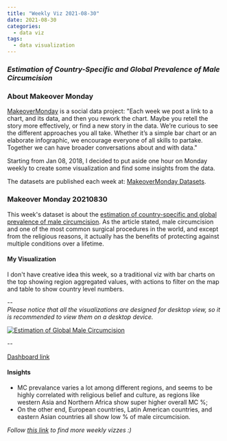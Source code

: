 ```yaml
---
title: "Weekly Viz 2021-08-30"
date: 2021-08-30
categories:
  - data viz
tags:
  - data visualization
---
```


### *Estimation of Country-Specific and Global Prevalence of Male Circumcision*


### About Makeover Monday

[MakeoverMonday](http://www.makeovermonday.co.uk/) is a social data project:
"Each week we post a link to a chart, and its data, and then you rework the chart.
Maybe you retell the story more effectively, or find a new story in the data.
We’re curious to see the different approaches you all take. Whether it’s a simple bar chart or an elaborate infographic, we encourage everyone of all skills to partake.
Together we can have broader conversations about and with data."

Starting from Jan 08, 2018, I decided to put aside one hour on Monday weekly to create some visualization and find some insights from the data.

The datasets are published each week at: [MakeoverMonday Datasets](http://www.makeovermonday.co.uk/data/).

### Makeover Monday 20210830

This week's dataset is about the [estimation of country-specific and global prevalence of male circumcision](https://pophealthmetrics.biomedcentral.com/articles/10.1186/s12963-016-0073-5). As the article stated, male circumcision and one of the most common surgical procedures in the world, and except from the religious reasons, it actually has the benefits of protecting against multiple conditions over a lifetime.  

#### My Visualization

I don't have creative idea this week, so a traditional viz with bar charts on the top showing region aggregated values, with actions to filter on the map and table to show country level numbers.  

--  
*Please notice that all the visualizations are designed for desktop view, so it is recommended to view them on a desktop device.*  

<div class='tableauPlaceholder' id='viz1630361735279' style='position: relative'>
  <noscript><a href='#'>
    <img alt='Estimation of Global Male Circumcision ' src='https:&#47;&#47;public.tableau.com&#47;static&#47;images&#47;Ma&#47;MakeOverMonday20210830EstimationofGlobalMaleCircumcision&#47;EstimationofGlobalMaleCircumcision&#47;1_rss.png' style='border: none' />
    </a></noscript>
  <object class='tableauViz'  style='display:none;'>
    <param name='host_url' value='https%3A%2F%2Fpublic.tableau.com%2F' /> 
    <param name='embed_code_version' value='3' /> 
    <param name='site_root' value='' />
    <param name='name' value='MakeOverMonday20210830EstimationofGlobalMaleCircumcision&#47;EstimationofGlobalMaleCircumcision' />
    <param name='tabs' value='no' />
    <param name='toolbar' value='yes' />
    <param name='static_image' value='https:&#47;&#47;public.tableau.com&#47;static&#47;images&#47;Ma&#47;MakeOverMonday20210830EstimationofGlobalMaleCircumcision&#47;EstimationofGlobalMaleCircumcision&#47;1.png' />
    <param name='animate_transition' value='yes' />
    <param name='display_static_image' value='yes' />
    <param name='display_spinner' value='yes' />
    <param name='display_overlay' value='yes' />
    <param name='display_count' value='yes' />
    <param name='language' value='en-US' />
    <param name='filter' value='publish=yes' />
  </object></div>             
  <script type='text/javascript'>     
  var divElement = document.getElementById('viz1630361735279');     
  var vizElement = divElement.getElementsByTagName('object')[0];              
  if ( divElement.offsetWidth > 800 ) { vizElement.style.width='800px';vizElement.style.height='827px';} else if ( divElement.offsetWidth > 500 ) { vizElement.style.width='800px';vizElement.style.height='827px';} else { vizElement.style.width='100%';vizElement.style.height='1127px';}       
  var scriptElement = document.createElement('script');         
  scriptElement.src = 'https://public.tableau.com/javascripts/api/viz_v1.js';    
  vizElement.parentNode.insertBefore(scriptElement, vizElement);           
</script>  
  
--  

[Dashboard link](https://public.tableau.com/views/MakeOverMonday20210830EstimationofGlobalMaleCircumcision/EstimationofGlobalMaleCircumcision?:language=en-US&publish=yes&:display_count=n&:origin=viz_share_link)
  
#### Insights
* MC prevalance varies a lot among different regions, and seems to be highly correlated with religious belief and culture, as regions like western Asia and Northern Africa show super higher overall MC %;  
* On the other end, European countries, Latin American countries, and eastern Asian countries all show low % of male circumcision.  
  

*Follow [this link](https://yudong-94.github.io/personal-website/project/WeeklyViz2021/) to find more weekly vizzes :)*